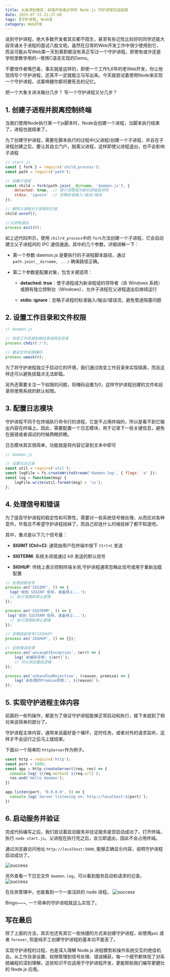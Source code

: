 ```yaml
---
title: 从崩溃到稳定：前端开发者必学的 Node.js 守护进程实战指南
date: 2025-07-15 21:37:08
tags: [守护进程, Node]
category: Web开发
---
```


说到守护进程，绝大多数开发者其实都不陌生，甚至有些记性比较好的同学还能大段背诵关于进程的面试八股文呢。虽然在日常的Web开发工作中很少使用到它，而且可能从写Web第一天到离职都没有真正写过一个守护进程，即使有或许还是学校里教学用的--使用C语言实现的Demo。

不要怪作者嘴巴毒，事实就是这样的，即使一个工作5,6年的老Web开发，你让他现场写个守护进程，还真不一定就能立马写出来。今天就尝试着使用Node来实现一个守护进程，试着唤醒你那将要死去的记忆。

把一个大象关进冰箱分几步？ 写一个守护进程又分几步？

## 1. 创建子进程并脱离控制终端

当我们使用Node执行某一个js脚本时，Node会创建一个进程，当脚本执行结束了，进程也就结束了。

为了创建守护进程，需要在脚本执行的过程中(父进程)创建一个子进程，并且在子进程创建之后，要让其自立门户，脱离父进程，这样即使父进程退出，也不会影响子进程

```javascript
// start.js
const { fork } = require('child_process');
const path = require('path');

// 创建子进程
const child = fork(path.join(__dirname, 'daemon.js'), {
    detached: true,  // 使子进程成为新的进程组领导
    stdio: 'ignore'  // 忽略标准输入/输出/错误
});

// 解除父进程对子进程的引用
child.unref();

//父进程退出
process.exit(0);
```

如上述代码所示，使用 `chilrd_process`中的 `fork`方法创建一个子进程，它会自动建立父子进程间的 IPC 通信通道。其中的几个参数，详细讲解一下：

- 第一个参数 daemon.js 是要执行的子进程脚本路径，通过 `path.join(__dirname, ...)` 确保路径正确。
- 第二个参数是配置对象，包含关键选项：

  - **detached: true**​：使子进程成为新进程组的领导者（非 Windows 系统）或拥有独立控制台（Windows），允许子进程在父进程退出后继续运行

  - ​**stdio\: ignore**​：忽略子进程的标准输入/输出/错误流，避免管道阻塞问题

## 2. 设置工作目录和文件权限

```javascript
// daemon.js

// 改变工作目录到根目录或特定目录
process.chdir('/');

// 重设文件权限掩码
process.umask(0);
```

为了将守护进程独立于启动它的环境，我们通过改变工作目录来实现隔离，而且这样还可以避免挂载点无法卸载。

另外还需要关注一下权限的问题，将掩码设置为0，这样守护进程创建的文件和目录将使用系统的默认权限。


## 3. 配置日志模块

守护进程不同于在终端执行命令行的进程，它是不占用终端的，所以是看不到它输出内容在终端上。因此，需要配置一个日志模块，用于记录下一些关键信息，避免在报错或者调试的时候两眼抓瞎。

日志模块其实很简单，功能就是将内容记录到文本中即可

```javascript
// daemon.js

// 设置日志记录
const util = require('util');
const logFile = fs.createWriteStream('daemon.log', { flags: 'a' });
const log = function(msg) {
    logFile.write(util.format(msg) + '\n');
};

```


## 4. 处理信号和错误

为了提高守护进程的稳定性和可靠性，需要对一些系统信号做处理，从而应对各种意外，毕竟总不希望守护进程挂掉了，而自己却连什么时候挂掉了都不知道吧。

其中，重点是以下几个信号量：

- **SIGINT (Ctrl+C)**: 
通常由用户在终端中按下 `Ctrl+C` 发送

- **SIGTERM**: 
系统关闭或通过 kill <pid> 发送的默认信号

- **SIGHUP**: 
传统上表示控制终端关闭,守护进程通常忽略此信号或用于重新加载配置

```javascript
// 处理进程信号
process.on('SIGINT', () => {
  log('收到 SIGINT 信号，准备停止...');
  // 执行清理和停止逻辑
});

process.on('SIGTERM', () => {
 log('收到 SIGTERM 信号，准备停止...');
  // 执行清理和停止逻辑
});

// 忽略挂起信号(SIGHUP)
process.on('SIGHUP', () => {});

// 全局错误处理
process.on('uncaughtException', (err) => {
    log(`未捕获异常: ${err}`);
    // 可以添加重启逻辑
});

process.on('unhandledRejection', (reason, promise) => {
    log(`未处理的Promise拒绝:', ${reason}`);
});

```

## 5. 实现守护进程主体内容

前面的一些列操作，都是为了保证守护进程能够正常启动和执行，接下来就到了相对来说简单的部分了。

守护进程主体内容，通常来说最好是个循环，定时任务，或者对外的请求监听，这样才不会运行之后马上就结束。

下面以一个简单的 `httpServer`作为例子。

```javascript
const http = require('http');
const port = 5000;
const app = http.createServer((req, res) => {
  console.log(`${req.method} ${req.url}`);
  res.end('Hello daemon');
})

app.listen(port, '0.0.0.0', () => {
  console.log(`Server listening on: http://localhost:${port}`);
})

```

## 6. 启动服务并验证

完成代码编写之后，我们尝试着启动服务并验证服务是否启动成功了。打开终端，执行 `node start.js`。父进程在执行完之后，会立即退出，因此不会占用终端。

通过浏览器访问地址 `http://localhost:5000`, 能够正确显示内容，说明守护进程启动成功了。

![success](https://www.jvxiao.cn/imgs/daemon/success.png)

另外查看一下日志文件 `daemon.log`，可以看到服务启动和请求的记录。
![success](https://www.jvxiao.cn/imgs/daemon/logs.png)


在任务管理中，也能看到一个一直活跃的 node 进程。
![success](https://www.jvxiao.cn/imgs/daemon/panel.png)

Bingo~~~, 一个简单的守护进程就这么实现了。


## 写在最后

除了上面的方法，其实也还有其它一些快捷的方式来创建守护进程，如使用`pm2` 或者 `forever`, 但是纯手工创建守护进程的基本功不能丢了。

实现守护进程的过程，也是深入理解 Node.js 进程模型和操作系统交互的绝佳机会。从工作目录设置、权限管理到信号处理、错误捕获，每一个细节都体现了对系统编程的深刻理解。这些知识不仅适用于守护进程开发，更能帮助我们编写更健壮的 Node.js 应用。